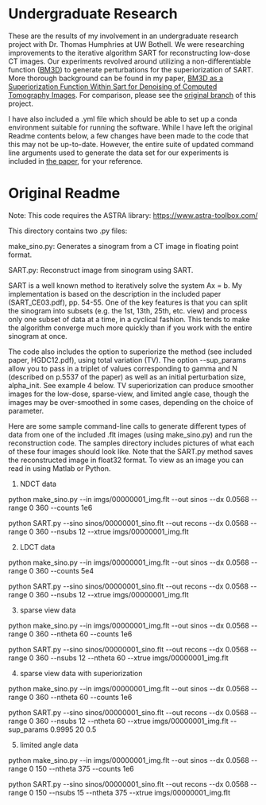 # Undergraduate Research
These are the results of my involvement in an undergraduate research project with Dr. Thomas Humphries at UW Bothell. We were researching improvements to the iterative algorithm SART for reconstructing low-dose CT images. Our experiments revolved around utilizing a non-differentiable function ([BM3D](https://webpages.tuni.fi/foi/GCF-BM3D/BM3D_TIP_2007.pdf)) to generate perturbations for the superiorization of SART. More thorough background can be found in my paper, [BM3D as a Superiorization Function Within Sart for Denoising of Computed Tomography Images](https://github.com/j-henshaw/SART-ASTRA_pnp_BM3D/raw/main/Research_Paper_Final%20v%202.0.pdf). For comparison, please see the [original branch](https://github.com/TDHumphries/SART-ASTRA) of this project.

I have also included a .yml file which should be able to set up a conda environment suitable for running the software. While I have left the original Readme contents below, a few changes have been made to the code that this may not be up-to-date. However, the entire suite of updated command line arguments used to generate the data set for our experiments is included in [the paper](https://github.com/j-henshaw/SART-ASTRA_pnp_BM3D/raw/main/Research_Paper_Final%20v%202.0.pdf), for your reference.

# Original Readme
Note: This code requires the ASTRA library: https://www.astra-toolbox.com/

This directory contains two .py files:

make_sino.py: Generates a sinogram from a CT image in floating point format.

SART.py:      Reconstruct image from sinogram using SART.

SART is a well known method to iteratively solve the system Ax = b. My implementation is based on the description in the included paper (SART_CE03.pdf), pp. 54-55. One of the key features is that you can split the sinogram into subsets (e.g. the 1st, 13th, 25th, etc. view) and process only one subset of data at a time, in a cyclical fashion. This tends to make the algorithm converge much more quickly than if you work with the entire sinogram at once. 

The code also includes the option to superiorize the method (see included paper, HGDC12.pdf), using total variation (TV). The option --sup_params allow you to pass in a triplet of values corresponding to gamma and N (described on p.5537 of the paper) as well as an initial perturbation size, alpha_init. See example 4 below. TV superiorization can produce smoother images for the low-dose, sparse-view, and limited angle case, though the images may be over-smoothed in some cases, depending on the choice of parameter.

Here are some sample command-line calls to generate different types of data from one of the included .flt images (using make_sino.py) and run the reconstruction code. The samples directory includes pictures of what each of these four images should look like. Note that the SART.py method saves the reconstructed image in float32 format. To view as an image you can read in using Matlab or Python.


1) NDCT data

python make_sino.py --in imgs/00000001_img.flt --out sinos --dx 0.0568 --range 0 360 --counts 1e6

python SART.py --sino sinos/00000001_sino.flt --out recons --dx 0.0568 --range 0 360 --nsubs 12 --xtrue imgs/00000001_img.flt

2) LDCT data

python make_sino.py --in imgs/00000001_img.flt --out sinos --dx 0.0568 --range 0 360 --counts 5e4

python SART.py --sino sinos/00000001_sino.flt --out recons --dx 0.0568 --range 0 360 --nsubs 12 --xtrue imgs/00000001_img.flt

3) sparse view data

python make_sino.py --in imgs/00000001_img.flt --out sinos --dx 0.0568 --range 0 360 --ntheta 60 --counts 1e6

python SART.py --sino sinos/00000001_sino.flt --out recons --dx 0.0568 --range 0 360 --nsubs 12 --ntheta 60 --xtrue imgs/00000001_img.flt

4) sparse view data with superiorization

python make_sino.py --in imgs/00000001_img.flt --out sinos --dx 0.0568 --range 0 360 --ntheta 60 --counts 1e6

python SART.py --sino sinos/00000001_sino.flt --out recons --dx 0.0568 --range 0 360 --nsubs 12 --ntheta 60 --xtrue imgs/00000001_img.flt --sup_params 0.9995 20 0.5


5) limited angle data

python make_sino.py --in imgs/00000001_img.flt --out sinos --dx 0.0568 --range 0 150 --ntheta 375 --counts 1e6

python SART.py --sino sinos/00000001_sino.flt --out recons --dx 0.0568 --range 0 150 --nsubs 15 --ntheta 375 --xtrue imgs/00000001_img.flt

